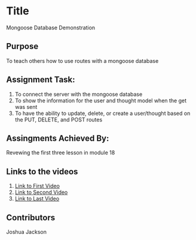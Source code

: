 # Title
Mongoose Database Demonstration

## Purpose
To teach others how to use routes with a mongoose database

## Assignment Task:
1. To connect the server with the mongoose database
2. To show the information for the user and thought model when the get was sent
3. To have the ability to update, delete, or create a user/thought based on the PUT, DELETE, and POST routes

## Assingments Achieved By:
Revewing the first three lesson in module 18

## Links to the videos

1. <a href="https://drive.google.com/file/d/1paGjpyqOEXpFuysK9hb0Yp5Psgvw3-sM/view">Link to First Video</a>
2. <a href="https://drive.google.com/file/d/1xprrmGGP5z9sCoeYIYPJ4WzK0r_CFRNw/view">Link to Second Video</a>
3. <a href="https://drive.google.com/file/d/1nFj8BjnATjgEmrjrMZ7teAjOZ69dEoTl/view">Link to Last Video</a>

## Contributors
Joshua Jackson